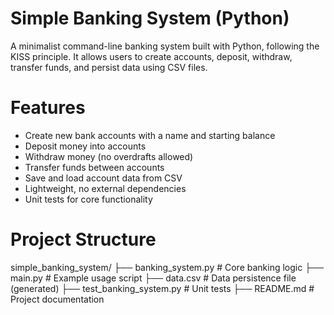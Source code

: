 # Simple Banking System (Python)

A minimalist command-line banking system built with Python, following the KISS principle. It allows users to create accounts, deposit, withdraw, transfer funds, and persist data using CSV files.

# Features

- Create new bank accounts with a name and starting balance
- Deposit money into accounts
- Withdraw money (no overdrafts allowed)
- Transfer funds between accounts
- Save and load account data from CSV
- Lightweight, no external dependencies
- Unit tests for core functionality

# Project Structure
simple_banking_system/
├── banking_system.py # Core banking logic
├── main.py # Example usage script
├── data.csv # Data persistence file (generated)
├── test_banking_system.py # Unit tests
├── README.md # Project documentation


